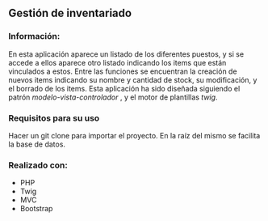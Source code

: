 ## Gestión de inventariado 

### Información:

En esta aplicación aparece un listado de los diferentes puestos, y si se accede a ellos aparece otro listado indicando los items que están vinculados a estos.
Entre las funciones se encuentran la creación de nuevos items indicando su nombre y  cantidad de stock, su modificación, y el borrado de los items.
Esta aplicación ha sido diseñada siguiendo el patrón *modelo-vista-controlador* , y el motor de plantillas *twig*.
  


### Requisitos para su uso
Hacer un git clone para importar el proyecto. En la raíz del mismo se facilita la base de datos.



### Realizado con:

+ PHP
+ Twig
+ MVC
+ Bootstrap

